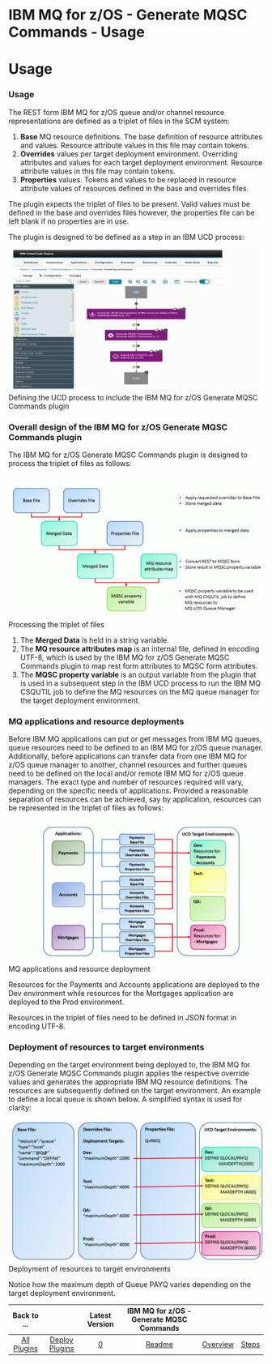 
IBM MQ for z/OS - Generate MQSC Commands - Usage
================================================

# Usage


### Usage




The REST form IBM MQ for z/OS queue and/or channel resource representations are defined as a triplet of files in the SCM system:


1. **Base** MQ resource definitions. The base definition of resource attributes and values. Resource attribute values in this file may contain tokens.
2. **Overrides** values per target deployment environment. Overriding attributes and values for each target deployment environment. Resource attribute values in this file may contain tokens.
3. **Properties** values. Tokens and values to be replaced in resource attribute values of resources defined in the base and overrides files.


The plugin expects the triplet of files to be present. Valid values must be defined in the base and overrides files however, the properties file can be left blank if no properties are in use.


The plugin is designed to be defined as a step in an IBM UCD process:

[![Defining the UCD process to include the IBM MQ for z/OS Generate MQSC Commands plugin](media/s4-1024x576.gif)](https://urbancode.github.io/IBM-UCx-PLUGIN-DOCS/UCD/ibm-mq-for-z-os-generate-mqsc-commands//s4/)
Defining the UCD process to include the IBM MQ for z/OS Generate MQSC Commands plugin


### Overall design of the IBM MQ for z/OS Generate MQSC Commands plugin

The IBM MQ for z/OS Generate MQSC Commands plugin is designed to process the triplet of files as follows:


[![Processing the triplet of files](media/s1-1024x576.gif)](https://urbancode.github.io/IBM-UCx-PLUGIN-DOCS/UCD/ibm-mq-for-z-os-generate-mqsc-commands//s1-4/)
Processing the triplet of files


1. The **Merged Data** is held in a string variable.
2. The **MQ resource attributes map** is an internal file, defined in encoding UTF-8, which is used by the IBM MQ for z/OS Generate MQSC Commands plugin to map rest form attributes to MQSC form attributes.
3. The **MQSC property variable** is an output variable from the plugin that is used in a subsequent step in the IBM UCD process to run the IBM MQ CSQUTIL job to define the MQ resources on the MQ queue manager for the target deployment environment.

### MQ applications and resource deployments

Before IBM MQ applications can put or get messages from IBM MQ queues, queue resources need to be defined to an IBM MQ for z/OS queue manager. Additionally, before applications can transfer data from one IBM MQ for z/OS queue manager to another, channel resources and further queues need to be defined on the local and/or remote IBM MQ for z/OS queue managers. The exact type and number of resources required will vary, depending on the specific needs of applications. Provided a reasonable separation of resources can be achieved, say by application, resources can be represented in the triplet of files as follows:

[![MQ Applications and Resource Deployment](media/s3-1024x576.gif)](https://urbancode.github.io/IBM-UCx-PLUGIN-DOCS/UCD/ibm-mq-for-z-os-generate-mqsc-commands//s3/)
MQ applications and resource deployment


Resources for the Payments and Accounts applications are deployed to the Dev environment while resources for the Mortgages application are deployed to the Prod environment.


Resources in the triplet of files need to be defined in JSON format in encoding UTF-8.


### Deployment of resources to target environments


Depending on the target environment being deployed to, the IBM MQ for z/OS Generate MQSC Commands plugin applies the respective override values and generates the appropriate IBM MQ resource definitions. The resources are subsequently defined on the target environment. An example to define a local queue is shown below. A simplified syntax is used for clarity:


[![Deployment of resources to target environments](media/s2-1024x576.gif)](https://urbancode.github.io/IBM-UCx-PLUGIN-DOCS/UCD/ibm-mq-for-z-os-generate-mqsc-commands//s2/)
Deployment of resources to target environments


Notice how the maximum depth of Queue PAYQ varies depending on the target deployment environment.


|Back to ...||Latest Version|IBM MQ for z/OS - Generate MQSC Commands |||
| :---: | :---: | :---: | :---: | :---: | :---: |
|[All Plugins](../../index.md)|[Deploy Plugins](../README.md)|[0]()|[Readme](README.md)|[Overview](overview.md)|[Steps](steps.md)|
